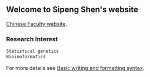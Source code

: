 ## Welcome to Sipeng Shen's website

[Chinese Faculty website](https://gwxy.njmu.edu.cn/2019/1115/c8948a157713/page.htm).


### Research Interest

```markdown
Statistical genetics
Bioinoformatics

```

For more details see [Basic writing and formatting syntax](https://docs.github.com/en/github/writing-on-github/getting-started-with-writing-and-formatting-on-github/basic-writing-and-formatting-syntax).

